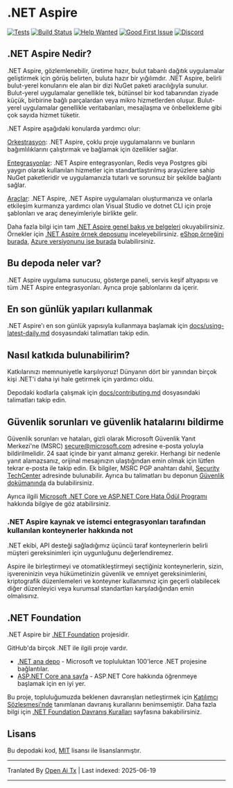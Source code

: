# .NET Aspire

[![Tests](https://github.com/dotnet/aspire/actions/workflows/tests.yml/badge.svg?branch=main&event=push)](https://github.com/dotnet/aspire/actions/workflows/tests.yml)
[![Build Status](https://dev.azure.com/dnceng-public/public/_apis/build/status%2Fdotnet%2Faspire%2Fdotnet.aspire?branchName=main)](https://dev.azure.com/dnceng-public/public/_build/latest?definitionId=274&branchName=main)
[![Help Wanted](https://img.shields.io/github/issues/dotnet/aspire/help%20wanted?style=flat&color=%24EC820&label=help%20wanted)](https://github.com/dotnet/aspire/labels/help%20wanted)
[![Good First Issue](https://img.shields.io/github/issues/dotnet/aspire/good%20first%20issue?style=flat&color=%24EC820&label=good%20first%20issue)](https://github.com/dotnet/aspire/labels/good%20first%20issue)
[![Discord](https://img.shields.io/discord/732297728826277939?style=flat&logo=discord&logoColor=white&label=Join%20our%20Discord&labelColor=512bd4&color=cyan)](https://discord.com/invite/h87kDAHQgJ)

## .NET Aspire Nedir?

.NET Aspire, gözlemlenebilir, üretime hazır, bulut tabanlı dağıtık uygulamalar geliştirmek için görüş belirten, buluta hazır bir yığılımdır. .NET Aspire, belirli bulut-yerel konularını ele alan bir dizi NuGet paketi aracılığıyla sunulur. Bulut-yerel uygulamalar genellikle tek, bütünsel bir kod tabanından ziyade küçük, birbirine bağlı parçalardan veya mikro hizmetlerden oluşur. Bulut-yerel uygulamalar genellikle veritabanları, mesajlaşma ve önbellekleme gibi çok sayıda hizmet tüketir.

.NET Aspire aşağıdaki konularda yardımcı olur:

[Orkestrasyon](https://learn.microsoft.com/dotnet/aspire/get-started/aspire-overview?#orchestration): .NET Aspire, çoklu proje uygulamalarını ve bunların bağımlılıklarını çalıştırmak ve bağlamak için özellikler sağlar.

[Entegrasyonlar](https://learn.microsoft.com/dotnet/aspire/get-started/aspire-overview?#net-aspire-integrations): .NET Aspire entegrasyonları, Redis veya Postgres gibi yaygın olarak kullanılan hizmetler için standartlaştırılmış arayüzlere sahip NuGet paketleridir ve uygulamanızla tutarlı ve sorunsuz bir şekilde bağlantı sağlar.

[Araçlar](https://learn.microsoft.com/dotnet/aspire/get-started/aspire-overview?#project-templates-and-tooling): .NET Aspire, .NET Aspire uygulamaları oluşturmanıza ve onlarla etkileşim kurmanıza yardımcı olan Visual Studio ve dotnet CLI için proje şablonları ve araç deneyimleriyle birlikte gelir.

Daha fazla bilgi için tam [.NET Aspire genel bakış ve belgeleri](https://learn.microsoft.com/dotnet/aspire/) okuyabilirsiniz. Örnekler için [.NET Aspire örnek deposunu](https://github.com/dotnet/aspire-samples) inceleyebilirsiniz. [eShop örneğini burada](https://github.com/dotnet/eshop), [Azure versiyonunu ise burada](https://github.com/Azure-Samples/eShopOnAzure) bulabilirsiniz.

## Bu depoda neler var?

.NET Aspire uygulama sunucusu, gösterge paneli, servis keşif altyapısı ve tüm .NET Aspire entegrasyonları. Ayrıca proje şablonlarını da içerir.

## En son günlük yapıları kullanmak

.NET Aspire'ı en son günlük yapısıyla kullanmaya başlamak için [docs/using-latest-daily.md](https://raw.githubusercontent.com/dotnet/aspire/main/docs/using-latest-daily.md) dosyasındaki talimatları takip edin.

## Nasıl katkıda bulunabilirim?

Katkılarınızı memnuniyetle karşılıyoruz! Dünyanın dört bir yanından birçok kişi .NET'i daha iyi hale getirmek için yardımcı oldu.

Depodaki kodlarla çalışmak için [docs/contributing.md](https://raw.githubusercontent.com/dotnet/aspire/main/docs/contributing.md) dosyasındaki talimatları takip edin.

## Güvenlik sorunları ve güvenlik hatalarını bildirme

Güvenlik sorunları ve hataları, gizli olarak Microsoft Güvenlik Yanıt Merkezi'ne (MSRC) <secure@microsoft.com> adresine e-posta yoluyla bildirilmelidir. 24 saat içinde bir yanıt almanız gerekir. Herhangi bir nedenle yanıt alamazsanız, orijinal mesajınızın ulaştığından emin olmak için lütfen tekrar e-posta ile takip edin. Ek bilgiler, MSRC PGP anahtarı dahil, [Security TechCenter](https://www.microsoft.com/msrc/faqs-report-an-issue) adresinde bulunabilir. Ayrıca bu talimatları bu deponun [Güvenlik dokümanında](https://raw.githubusercontent.com/dotnet/aspire/main/SECURITY.md) da bulabilirsiniz.

Ayrıca ilgili [Microsoft .NET Core ve ASP.NET Core Hata Ödül Programı](https://www.microsoft.com/msrc/bounty-dot-net-core) hakkında bilgiye de göz atabilirsiniz.

### .NET Aspire kaynak ve istemci entegrasyonları tarafından kullanılan konteynerler hakkında not

.NET ekibi, API desteği sağladığımız üçüncü taraf konteynerlerin belirli müşteri gereksinimleri için uygunluğunu değerlendiremez.

Aspire ile birleştirmeyi ve otomatikleştirmeyi seçtiğiniz konteynerlerin, sizin, işvereninizin veya hükümetinizin güvenlik ve emniyet gereksinimlerini, kriptografik düzenlemeleri ve konteyner kullanımınız için geçerli olabilecek diğer düzenleyici veya kurumsal standartları karşıladığından emin olmalısınız.

## .NET Foundation

.NET Aspire bir [.NET Foundation](https://www.dotnetfoundation.org/projects) projesidir.

GitHub'da birçok .NET ile ilgili proje vardır.

* [.NET ana depo](https://github.com/Microsoft/dotnet) - Microsoft ve topluluktan 100'lerce .NET projesine bağlantılar.
* [ASP.NET Core ana sayfa](https://docs.microsoft.com/aspnet/core) - ASP.NET Core hakkında öğrenmeye başlamak için en iyi yer.

Bu proje, topluluğumuzda beklenen davranışları netleştirmek için [Katılımcı Sözleşmesi'nde](https://contributor-covenant.org) tanımlanan davranış kurallarını benimsemiştir. Daha fazla bilgi için [.NET Foundation Davranış Kuralları](https://www.dotnetfoundation.org/code-of-conduct) sayfasına bakabilirsiniz.

## Lisans

Bu depodaki kod, [MIT](https://raw.githubusercontent.com/dotnet/aspire/main/LICENSE.TXT) lisansı ile lisanslanmıştır.

---

Tranlated By [Open Ai Tx](https://github.com/OpenAiTx/OpenAiTx) | Last indexed: 2025-06-19

---